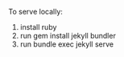 To serve locally:
1. install ruby
2. run gem install jekyll bundler
3. run bundle exec jekyll serve

